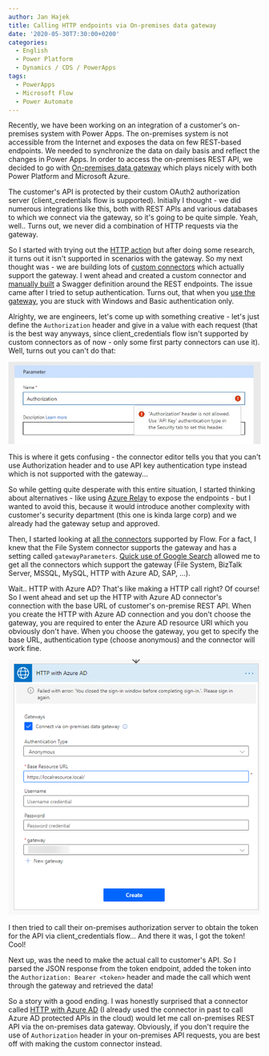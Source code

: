```yaml
---
author: Jan Hajek
title: Calling HTTP endpoints via On-premises data gateway
date: '2020-05-30T7:30:00+0200'
categories:
  - English
  - Power Platform
  - Dynamics / CDS / PowerApps
tags:
  - PowerApps
  - Microsoft Flow
  - Power Automate
---
```


Recently, we have been working on an integration of a customer's on-premises system with Power Apps. The on-premises system is not accessible from the Internet and exposes the data on few REST-based endpoints. We needed to synchronize the data on daily basis and reflect the changes in Power Apps. In order to access the on-premises REST API, we decided to go with [On-premises data gateway](https://docs.microsoft.com/en-us/data-integration/gateway/service-gateway-onprem) which plays nicely with both Power Platform and Microsoft Azure.

The customer's API is protected by their custom OAuth2 authorization server (client_credentials flow is supported). Initially I thought - we did numerous integrations like this, both with REST APIs and various databases to which we connect via the gateway, so it's going to be quite simple. Yeah, well.. Turns out, we never did a combination of HTTP requests via the gateway.

So I started with trying out the [HTTP action](https://docs.microsoft.com/en-us/azure/connectors/connectors-native-http) but after doing some research, it turns out it isn't supported in scenarios with the gateway. So my next thought was - we are building lots of [custom connectors](https://docs.microsoft.com/en-us/connectors/custom-connectors/create-logic-apps-connector) which actually support the gateway. I went ahead and created a custom connector and [manually built](https://docs.microsoft.com/en-us/connectors/custom-connectors/define-blank) a Swagger definition around the REST endpoints. The issue came after I tried to setup authentication. Turns out, that when you [use the gateway](https://powerapps.microsoft.com/en-us/blog/on-premise-apis/), you are stuck with Windows and Basic authentication only.

Alrighty, we are engineers, let's come up with something creative - let's just define the `Authorization` header and give in a value with each request (that is the best way anyways, since client_credentials flow isn't supported by custom connectors as of now - only some first party connectors can use it). Well, turns out you can't do that:

![](/uploads/2020/05/customconnector-authorization-header.jpg)

This is where it gets confusing - the connector editor tells you that you can't use Authorization header and to use API key authentication type instead which is not supported with the gateway...

So while getting quite desperate with this entire situation, I started thinking about alternatives - like using [Azure Relay](https://docs.microsoft.com/en-us/azure/azure-relay/) to expose the endpoints - but I wanted to avoid this, because it would introduce another complexity with customer's security department (this one is kinda large corp) and we already had the gateway setup and approved.

Then, I started looking at [all the connectors](https://docs.microsoft.com/en-us/connectors/connector-reference/) supported by Flow. For a fact, I knew that the File System connector supports the gateway and has a setting called `gatewayParameters`. [Quick use of Google Search](https://www.google.com/search?q=%22gatewaySetting%22+site%3Ahttps%3A%2F%2Fdocs.microsoft.com%2Fen-us%2Fconnectors%2F&oq=%22gatewaySetting%22+site%3Ahttps%3A%2F%2Fdocs.microsoft.com%2Fen-us%2Fconnectors%2F&aqs=chrome..69i57.707j0j7&sourceid=chrome&ie=UTF-8) allowed me to get all the connectors which support the gateway (File System, BizTalk Server, MSSQL, MySQL, HTTP with Azure AD, SAP, ...).

Wait.. HTTP with Azure AD? That's like making a HTTP call right? Of course! So I went ahead and set up the HTTP with Azure AD connector's connection with the base URL of customer's on-premise REST API. When you create the HTTP with Azure AD connection and you don't choose the gateway, you are required to enter the Azure AD resource URI which you obviously don't have. When you choose the gateway, you get to specify the base URL, authentication type (choose anonymous) and the connector will work fine.

![](/uploads/2020/05/httpwithazuread-gateway.png)

I then tried to call their on-premises authorization server to obtain the token for the API via client_credentials flow... And there it was, I got the token! Cool!

Next up, was the need to make the actual call to customer's API. So I parsed the JSON response from the token endpoint, added the token into the `Authorization: Bearer <token>` header and made the call which went through the gateway and retrieved the data!

So a story with a good ending. I was honestly surprised that a connector called [HTTP with Azure AD](https://docs.microsoft.com/en-us/connectors/webcontents/) (I already used the connector in past to call Azure AD protected APIs in the cloud) would let me call on-premises REST API via the on-premises data gateway. Obviously, if you don't require the use of `Authorization` header in your on-premises API requests, you are best off with making the custom connector instead.